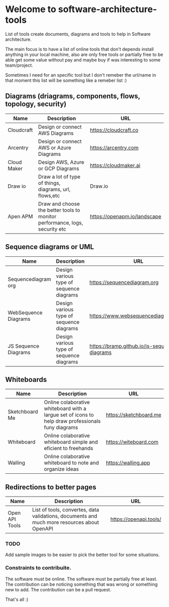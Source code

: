 # Welcome to software-architecture-tools

List of tools create documents, diagrams and tools to help in Software architecture.

The main focus is to have a list of online tools that don't depends install anything in  your local machine, also are only free tools or partially free to be able get some value without pay and maybe buy if was interesting to some team/project.

Sometimes I need for an specific tool  but I don't remeber the url/name in that moment this list will be something like a remeber list :)


## Diagrams  (driagrams, components, flows, topology, security)

|Name|Description|URL|
|----------------|-------------------------------|-----------------------------|
|Cloudcraft|Design or connect AWS Diagrams            |https://cloudcraft.co|
|Arcentry|Design or connect AWS or Azure Diagrams            |https://arcentry.com|
|Cloud Maker|Design AWS, Azure or GCP Diagrams            |https://cloudmaker.ai|
|Draw io|Draw a lot of type of things, diagrams, url, flows,etc|Draw.io|
|Apen APM|Draw and choose the better tools to monitor performance, logs, security etc|https://openapm.io/landscape|


## Sequence diagrams or UML

|Name|Description|URL|
|----------------|-------------------------------|-----------------------------|
|Sequencediagram org|Design various type of sequence diagrams            |https://sequencediagram.org|
|WebSequence Diagrams|Design various type of sequence diagrams            |https://www.websequencediagrams.com|
|JS Sequence Diagrams|Design various type of sequence diagrams            |https://bramp.github.io/js-sequence-diagrams|

## Whiteboards

|Name|Description|URL|
|----------------|-------------------------------|-----------------------------|
|Sketchboard Me|Online colaborative whiteboard with a largue set of icons to help draw professionals funy diagrams|https://sketchboard.me|
|Whiteboard|Online colaborative whiteboard simple and eficient to freehands|https://witeboard.com|
|Walling|Online colaborative whiteboard to note and organize ideas|https://walling.app|

## Redirections to better pages

|Name|Description|URL|
|----------------|-------------------------------|-----------------------------|
|Open API Tools|List of tools, convertes, data validations, documents and much more resources about OpenAPI|https://openapi.tools/|


### TODO

Add sample images to be easier to pick the better tool for some situations.

### Constraints to contribuite.
The software must be online.
The software must be partially free at least.
The contribution can be noticing something that was wrong or something new to add.
The contribution can be a pull request.

That's all :)
